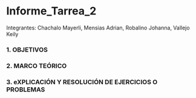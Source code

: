 # Informe_Tarrea_2

Integrantes: Chachalo Mayerli, Mensias Adrian, Robalino Johanna, Vallejo Keily 

### 1.  OBJETIVOS 
### 2. MARCO TEÓRICO 
###  3. eXPLICACIÓN Y RESOLUCIÓN DE EJERCICIOS O PROBLEMAS
